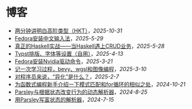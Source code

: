 # 博客

- [两分钟讲明白高阶类型（HKT）](./2025-10-31)，_2025-10-31_
- [Fedora安装中文输入法](./2025-5-29)，_2025-5-29_
- [真正的Haskell实战——当Haskell遇上CRUD业务](./2025-5-28)，_2025-5-28_
- [Typst排版、字体等设置（自用）](./2025-4-13)，_2025-4-13_
- [Fedora安装Nvidia驱动命令](./2025-3-21)，_2025-3-21_
- [记一次学习过程，bevy、wgsl和图像编程](./2025-3-10)，_2025-3-10_
- [对程序员来说，“异化”是什么？](./2025-2-7)，_2025-2-7_
- [为函数式编程新手介绍一下模式匹配和for循环的相似之处](./2024-10-21)，_2024-10-21_
- [Parsley与根据状态改变行为的动态解析器](./2024-8-25)，_2024-8-25_
- [用Parsley写富状态的解析器](./2024-7-15)，_2024-7-15_
